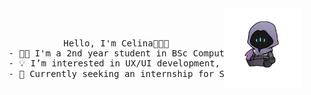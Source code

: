 <div align="center">
<img src="/assets/chibi-omen.jpg" width="25%" align="right" />
<br><br>
<pre>
    Hello, I'm Celina👋👩‍💻
    - 👩‍🏫 I'm a 2nd year student in BSc Computer Science @ UdeM.
    - 💡 I’m interested in UX/UI development, cybersecurity and project management.
    - 🌱 Currently seeking an internship for Summer 2024.
</pre>
<br><br>
</div>
